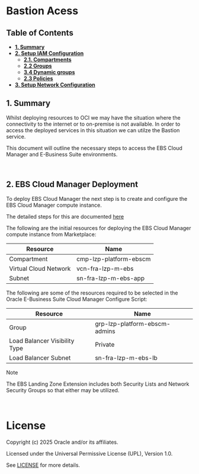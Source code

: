 # Bastion Acess <!-- omit from toc -->

## **Table of Contents** <!-- omit from toc -->

- [**1. Summary**](#1-summary)
- [**2. Setup IAM Configuration**](#2-setup-iam-configuration)
  - [**2.1. Compartments**](#21-compartments)
  - [**2.2 Groups**](#22-groups)
  - [**3.4 Dynamic groups**](#34-dynamic-groups)
  - [**2.3 Policies**](#23-policies)
- [**3. Setup Network Configuration**](#3-setup-network-configuration)

## **1. Summary**

Whilst deploying resources to OCI we may have the situation where the connectivity to the internet or to on-premise is not available.
In order to access the deployed services in this situation we can utilze the Bastion service.

This document will outline the necessary steps to access the EBS Cloud Manager and E-Business Suite environments.

&nbsp; 

## **2. EBS Cloud Manager Deployment**

To deploy EBS Cloud Manager the next step is to create and configure the EBS Cloud Manager compute instance.

The detailed steps for this are documented [here](https://docs.oracle.com/cd/E26401_01/doc.122/f35809/T679330T679339.htm#T680521)

The following are the initial resources for deploying the EBS Cloud Manager compute instance from Marketplace:

| Resource | Name |
| --- | --- |
| Compartment | cmp-lzp-platform-ebscm |
| Virtual Cloud Network | vcn-fra-lzp-m-ebs |
| Subnet | sn-fra-lzp-m-ebs-app |

The following are some of the resources required to be selected in the Oracle E-Business Suite Cloud Manager Configure Script:

| Resource | Name |
| --- | --- |
| Group | grp-lzp-platform-ebscm-admins |
| Load Balancer Visibility Type | Private |
| Load Balancer Subnet | sn-fra-lzp-m-ebs-lb |

> [!NOTE]
> The EBS Landing Zone Extension includes both Security Lists and Network Security Groups so that either may be utilized.


&nbsp;

# License <!-- omit from toc -->

Copyright (c) 2025 Oracle and/or its affiliates.

Licensed under the Universal Permissive License (UPL), Version 1.0.

See [LICENSE](/LICENSE.txt) for more details.
